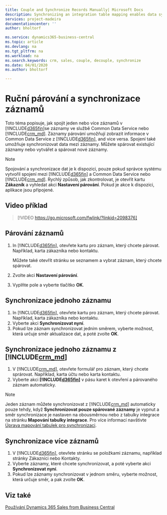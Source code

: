 ```yaml
---
title: Couple and Synchronize Records Manually| Microsoft Docs
description: Synchronizing an integration table mapping enables data syncing in all records in a table in Business Central and Dynamics 365 Sales entity that are coupled.
services: project-madeira
documentationcenter: ''
author: bholtorf

ms.service: dynamics365-business-central
ms.topic: article
ms.devlang: na
ms.tgt_pltfrm: na
ms.workload: na
ms.search.keywords: crm, sales, couple, decouple, synchronize
ms.date: 04/01/2020
ms.author: bholtorf

---
```


# Ruční párování a synchronizace záznamů
Toto téma popisuje, jak spojit jeden nebo více záznamů v [!INCLUDE[d365fin](includes/d365fin_md.md)]se záznamy ve službě Common Data Service nebo [!INCLUDE[crm_md](includes/crm_md.md)]. Záznamy párování umožňují zobrazit informace v Common Data Service z [!INCLUDE[d365fin](includes/d365fin_md.md)], and vice versa. Spojení také umožňuje synchronizovat data mezi záznamy. Můžete spárovat existující záznamy nebo vytvářet a spárovat nové záznamy.

> [!Note]
> Spojování a synchronizace dat je k dispozici, pouze pokud správce systému vytvořil spojení mezi [!INCLUDE[d365fin](includes/d365fin_md.md)] a Common Data Service nebo [!INCLUDE[crm_md](includes/crm_md.md)]. Rychlý způsob, jak zkontrolovat, je otevřít kartu **Zákazník** a vyhledat akci **Nastavení párování**. Pokud je akce k dispozici, aplikace jsou připojené.

## Video příklad

> [!VIDEO https://go.microsoft.com/fwlink/?linkid=2098376]

## Párování záznamů
1. In [!INCLUDE[d365fin](includes/d365fin_md.md)], otevřete kartu pro záznam, který chcete párovat. Například, karta zákazníka nebo kontaktu.

   Můžete také otevřít stránku se seznamem a vybrat záznam, který chcete spárovat.

2. Zvolte akci **Nastavení párování**.
3. Vyplňte pole a vyberte tlačítko **OK**.

## Synchronizace jednoho záznamu
1. In [!INCLUDE[d365fin](includes/d365fin_md.md)], otevřete kartu pro záznam, který chcete párovat. Například, karta zákazníka nebo kontaktu.
2. Vyberte akci **Synchronizovat nyní**.
3. Pokud lze záznam synchronizovat jedním směrem, vyberte možnost, která určuje směr aktualizace dat, a poté zvolte **OK**.

## Synchronizace jednoho záznamu z [!INCLUDE[crm_md](includes/crm_md.md)]
1. V [!INCLUDE[crm_md](includes/crm_md.md)], otevřete formulář pro záznam, který chcete sprárovat. Například, karta účtu nebo karta kontaktu.
2. Vyberte akci **[!INCLUDE[d365fin](includes/d365fin_md.md)]** v pásu karet k otevření a párovaného záznam automaticky.

> [!Note]
> Jeden záznam můžete synchronizovat z [!INCLUDE[crm_md](includes/crm_md.md)] automaticky pouze tehdy, když **Synchronizovat  pouze spárované záznamy** je vypnut a směr synchronizace je nastaven na obousměrnou nebo z tabulky integrace na  stránku **Mapování tabulky integrace**. Pro více informací navštivte [Úprava mapování tabulek pro synchronizaci](admin-how-to-modify-table-mappings-for-synchronization.md#creating-new-records).

## Synchronizace více záznamů
1. V [!INCLUDE[d365fin](includes/d365fin_md.md)], otevřete stránku se položkami záznamu, například stránky Zákazníci nebo Kontakty.
2. Vyberte záznamy, které chcete synchronizovat, a poté vyberte akci **Synchronizovat nyní**.
3. Pokud lze záznamy synchronizovat v jednom směru, vyberte možnost, která určuje směr, a pak zvolte **OK**.

## Viz také
[Používání Dynamics 365 Sales from Business Central](marketing-integrate-dynamicscrm.md)
